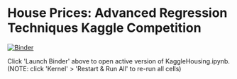 # House Prices: Advanced Regression Techniques Kaggle Competition

[![Binder](https://mybinder.org/badge_logo.svg)](https://mybinder.org/v2/gh/aaronayres35/HousingKaggle/HEAD?filepath=KaggleHousing.ipynb)

Click 'Launch Binder' above to open active version of KaggleHousing.ipynb. (NOTE: click 'Kernel' > 'Restart & Run All' to re-run all cells)
